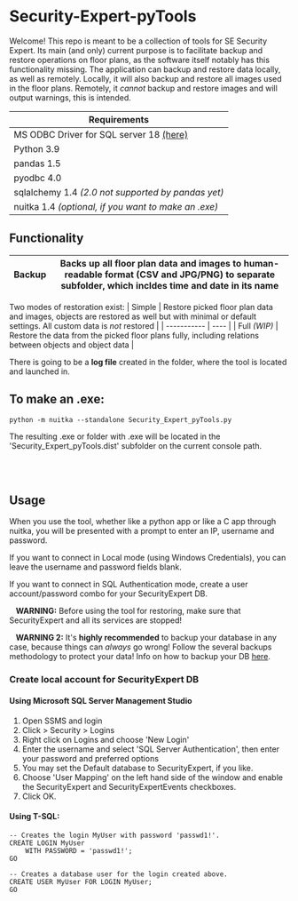 # Security-Expert-pyTools

Welcome! This repo is meant to be a collection of tools for SE Security Expert. 
Its main (and only) current purpose is to facilitate backup and restore operations on floor plans, as the software itself notably has this functionality missing.
The application can backup and restore data locally, as well as remotely. Locally, it will also backup and restore all images used in the floor plans. 
Remotely, it *cannot* backup and restore images and will output warnings, this is intended. 

| Requirements |
| ----------- |
| MS ODBC Driver for SQL server 18 [(here)](https://learn.microsoft.com/en-us/sql/connect/odbc/download-odbc-driver-for-sql-server?view=sql-server-ver16) | 
| Python 3.9  | 
| pandas 1.5 |
| pyodbc 4.0 |
| sqlalchemy 1.4 *(2.0 not supported by pandas yet)* |
| nuitka 1.4 *(optional, if you want to make an .exe)* |

## Functionality 
| Backup | Backs up all floor plan data and images to human-readable format (CSV and JPG/PNG) to separate subfolder, which incldes time and date in its name |
| -------- | ---- | 

Two modes of restoration exist:
| Simple | Restore picked floor plan data and images, objects are restored as well but with minimal or default settings. All custom data is *not* restored |
| ----------- | ---- | 
| Full *(WIP)* | Restore the data from the picked floor plans fully, including relations between objects and object data |

There is going to be a **log file** created in the folder, where the tool is located and launched in.

## To make an .exe:
    python -m nuitka --standalone Security_Expert_pyTools.py

The resulting .exe or folder with .exe will be located in the 'Security_Expert_pyTools.dist' subfolder on the current console path.

<br/><br/>

## Usage
When you use the tool, whether like a python app or like a C app through nuitka, you will be presented with a prompt to enter an IP, username and password.

If you want to connect in Local mode (using Windows Credentials), you can leave the username and password fields blank.

If you want to connect in SQL Authentication mode, create a user account/password combo for your SecurityExpert DB.

&nbsp;&nbsp; **WARNING:** Before using the tool for restoring, make sure that SecurityExpert and all its services are stopped! 

&nbsp;&nbsp; **WARNING 2:** It's **highly recommended** to backup your database in any case, because things can *always* go wrong! Follow the several backups methodology to protect your data! Info on how to backup your DB [here](https://learn.microsoft.com/en-us/sql/relational-databases/backup-restore/create-a-full-database-backup-sql-server?view=sql-server-ver16).


### Create local account for SecurityExpert DB

#### Using Microsoft SQL Server Management Studio
1. Open SSMS and login
2. Click > Security > Logins
3. Right click on Logins and choose 'New Login'
4. Enter the username and select 'SQL Server Authentication', then enter your password and preferred options
5. You may set the Default database to SecurityExpert, if you like.
6. Choose 'User Mapping' on the left hand side of the window and enable the SecurityExpert and SecurityExpertEvents checkboxes.
7. Click OK.

#### Using T-SQL:
    -- Creates the login MyUser with password 'passwd1!'.  
    CREATE LOGIN MyUser   
        WITH PASSWORD = 'passwd1!';  
    GO  

    -- Creates a database user for the login created above.  
    CREATE USER MyUser FOR LOGIN MyUser;  
    GO  

